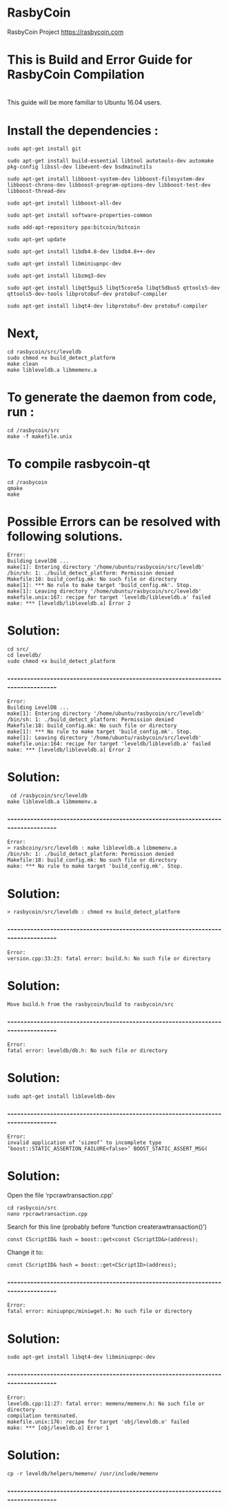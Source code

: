 # RasbyCoin
 RasbyCoin Project          https://rasbycoin.com
 
 
# This is Build and Error Guide for RasbyCoin Compilation
#
#
#

This guide will be more familiar to Ubuntu 16.04 users.
#
#

# Install the dependencies :

    sudo apt-get install git
 
    sudo apt-get install build-essential libtool autotools-dev automake pkg-config libssl-dev libevent-dev bsdmainutils
 
    sudo apt-get install libboost-system-dev libboost-filesystem-dev libboost-chrono-dev libboost-program-options-dev libboost-test-dev     libboost-thread-dev
 
    sudo apt-get install libboost-all-dev
 
    sudo apt-get install software-properties-common
 
    sudo add-apt-repository ppa:bitcoin/bitcoin
 
    sudo apt-get update
 
    sudo apt-get install libdb4.8-dev libdb4.8++-dev
 
    sudo apt-get install libminiupnpc-dev
 
    sudo apt-get install libzmq3-dev
 
    sudo apt-get install libqt5gui5 libqt5core5a libqt5dbus5 qttools5-dev qttools5-dev-tools libprotobuf-dev protobuf-compiler
 
    sudo apt-get install libqt4-dev libprotobuf-dev protobuf-compiler
   
# Next,
   
    cd rasbycoin/src/leveldb
    sudo chmod +x build_detect_platform
    make clean
    make libleveldb.a libmemenv.a
   
# To generate the daemon from code, run :
   
    cd /rasbycoin/src
    make -f makefile.unix
    
# To compile rasbycoin-qt

    cd /rasbycoin
    qmake
    make
   
# Possible Errors can be resolved with following solutions.

    Error: 
    Building LevelDB ...
    make[1]: Entering directory '/home/ubuntu/rasbycoin/src/leveldb'
    /bin/sh: 1: ./build_detect_platform: Permission denied
    Makefile:18: build_config.mk: No such file or directory
    make[1]: *** No rule to make target 'build_config.mk'. Stop.
    make[1]: Leaving directory '/home/ubuntu/rasbycoin/src/leveldb'
    makefile.unix:167: recipe for target 'leveldb/libleveldb.a' failed
    make: *** [leveldb/libleveldb.a] Error 2
     
# Solution:
    cd src/
    cd leveldb/
    sudo chmod +x build_detect_platform
    
### --------------------------------------------------------------------------------

    Error: 
    Building LevelDB ...
    make[1]: Entering directory '/home/ubuntu/rasbycoin/src/leveldb'
    /bin/sh: 1: ./build_detect_platform: Permission denied
    Makefile:18: build_config.mk: No such file or directory
    make[1]: *** No rule to make target 'build_config.mk'. Stop.
    make[1]: Leaving directory '/home/ubuntu/rasbycoin/src/leveldb'
    makefile.unix:164: recipe for target 'leveldb/libleveldb.a' failed
    make: *** [leveldb/libleveldb.a] Error 2

# Solution:

     cd /rasbycoin/src/leveldb
    make libleveldb.a libmemenv.a
    
### --------------------------------------------------------------------------------
 
    Error:
    > rasbcoiny/src/leveldb : make libleveldb.a libmemenv.a
    /bin/sh: 1: ./build_detect_platform: Permission denied
    Makefile:18: build_config.mk: No such file or directory
    make: *** No rule to make target 'build_config.mk'. Stop.
    
# Solution:

    > rasbycoin/src/leveldb : chmod +x build_detect_platform
    
    
### --------------------------------------------------------------------------------
    Error:
    version.cpp:33:23: fatal error: build.h: No such file or directory
    
# Solution:

    Move build.h from the rasbycoin/build to rasbycoin/src
    
    
### --------------------------------------------------------------------------------
    Error:
    fatal error: leveldb/db.h: No such file or directory
    
# Solution:

    sudo apt-get install libleveldb-dev
    
### --------------------------------------------------------------------------------
    Error:
    invalid application of ‘sizeof’ to incomplete type ‘boost::STATIC_ASSERTION_FAILURE<false>’ BOOST_STATIC_ASSERT_MSG(
    
# Solution:

Open the file ‘rpcrawtransaction.cpp’

    cd rasbycoin/src
    nano rpcrawtransaction.cpp
    
Search for this line (probably before ‘function createrawtransaction()’)

    const CScriptID& hash = boost::get<const CScriptID&>(address);
    
Change it to:

    const CScriptID& hash = boost::get<CScriptID>(address);
    
### --------------------------------------------------------------------------------

    Error:
    fatal error: miniupnpc/miniwget.h: No such file or directory
    
# Solution:

    sudo apt-get install libqt4-dev libminiupnpc-dev
    
### --------------------------------------------------------------------------------

    Error:
    leveldb.cpp:11:27: fatal error: memenv/memenv.h: No such file or directory
    compilation terminated.
    makefile.unix:176: recipe for target 'obj/leveldb.o' failed
    make: *** [obj/leveldb.o] Error 1
    
# Solution:

    cp -r leveldb/helpers/memenv/ /usr/include/memenv

   
###   --------------------------------------------------------------------------------
